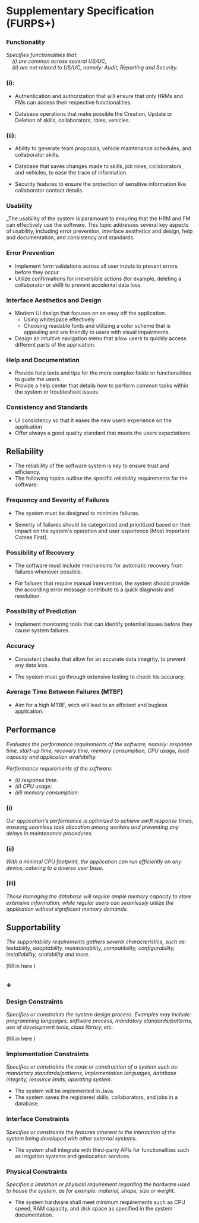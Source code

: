 # Supplementary Specification (FURPS+)

### Functionality

_Specifies functionalities that:  
&nbsp; &nbsp; (i) are common across several US/UC;  
&nbsp; &nbsp; (ii) are not related to US/UC, namely: Audit, Reporting and Security._

### (i):
* Authentication and authorization that will ensure that only HRMs and FMs can access their respective functionalities.

* Database operations that make possible the Creation, Update or Deletion of skills, collaborators, roles, vehicles.
### (ii):

* Ability to generate team proposals, vehicle maintenance schedules, and collaborator skills.

* Database that saves changes made to skills, job roles, collaborators, and vehicles, to ease the trace of information.

* Security features to ensure the protection of sensitive information like collaborator contact details.

### Usability

_The usability of the system is paramount to ensuring that the HRM and FM can effectively use the software.
This topic addresses several key aspects of usability, including error prevention, interface aesthetics and design, help and documentation, and consistency and standards.

### Error Prevention
* Implement form validations across all user inputs to prevent errors before they occur.
* Utilize confirmations for irreversible actions (for example, deleting a collaborator or skill) to prevent accidental data loss.

### Interface Aesthetics and Design
* Modern UI design that focuses on an easy off the application.
  * Using whitespace effectively
  * Choosing readable fonts and utilizing a color scheme that is appealing and are friendly to users with visual impairments.
* Design an intuitive navigation menu that allow users to quickly access different parts of the application.

### Help and Documentation
* Provide help texts and tips for  the more complex fields or functionalities to guide the users.
* Provide a  help center that details how to perform common tasks within the system or troubleshoot issues.

### Consistency and Standards
* UI consistency so that it eases the new users experience on the application
* Offer always a good quality standard that meets the users expectations

## Reliability
* The reliability of the software system is key to ensure trust and efficiency. 
* The following topics outline the specific reliability requirements for the software:

### Frequency and Severity of Failures

* The system must be designed to minimize failures.

* Severity of failures should be categorized and prioritized based on their impact on the system's operation and user experience [Most Important Comes First].

### Possibility of Recovery

* The software must include mechanisms for automatic recovery from failures whenever possible.

* For failures that require manual intervention, the system should provide the according error message contribute to a quick diagnosis and resolution.

### Possibility of Prediction

* Implement monitoring tools that can identify potential issues before they cause system failures.

### Accuracy

* Consistent checks that allow for an accurate data integrity, to prevent any data loss.

* The system must go through extensive testing to check his accuracy.
### Average Time Between Failures (MTBF)
* Aim for a high MTBF, wich will lead to an efficient and bugless application.

## Performance

_Evaluates the performance requirements of the software, namely: response time, start-up time, recovery time, memory consumption, CPU usage, load capacity and application availability._

_Performance requirements of the software:_ 
* _(i) response time:_  
* _(ii) CPU usage:_
* _(iii) memory consumption:_

### (i)
_Our application's performance is optimized to achieve swift response times, 
ensuring seamless task allocation among workers and preventing any delays in 
maintenance procedures._

### (ii)
_With a minimal CPU footprint, the application can run 
efficiently on any device, catering to a diverse user base._

### (iii)
_Those managing the database will require ample memory capacity to store extensive 
information, while regular users can seamlessly utilize the application without 
significant memory demands._

## Supportability

_The supportability requirements gathers several characteristics, such as:
testability, adaptability, maintainability, compatibility,
configurability, installability, scalability and more._

(fill in here )

## +

### Design Constraints

_Specifies or constraints the system design process. Examples may include: programming languages, software process, mandatory standards/patterns, use of development tools, class library, etc._

(fill in here )

### Implementation Constraints

_Specifies or constraints the code or construction of a system such
as: mandatory standards/patterns, implementation languages,
database integrity, resource limits, operating system._

* The system will be implemented in Java.
* The system saves the registered skills, collaborators, and jobs in a database.

### Interface Constraints

_Specifies or constraints the features inherent to the interaction of the
system being developed with other external systems._

* The system shall integrate with third-party APIs for functionalities such as irrigation systems and geolocation services.

### Physical Constraints
_Specifies a limitation or physical requirement regarding the hardware used to house the system, as for example: material, shape, size or weight._

* The system hardware shall meet minimum requirements such as CPU speed, RAM capacity, and disk space as specified in the system documentation.